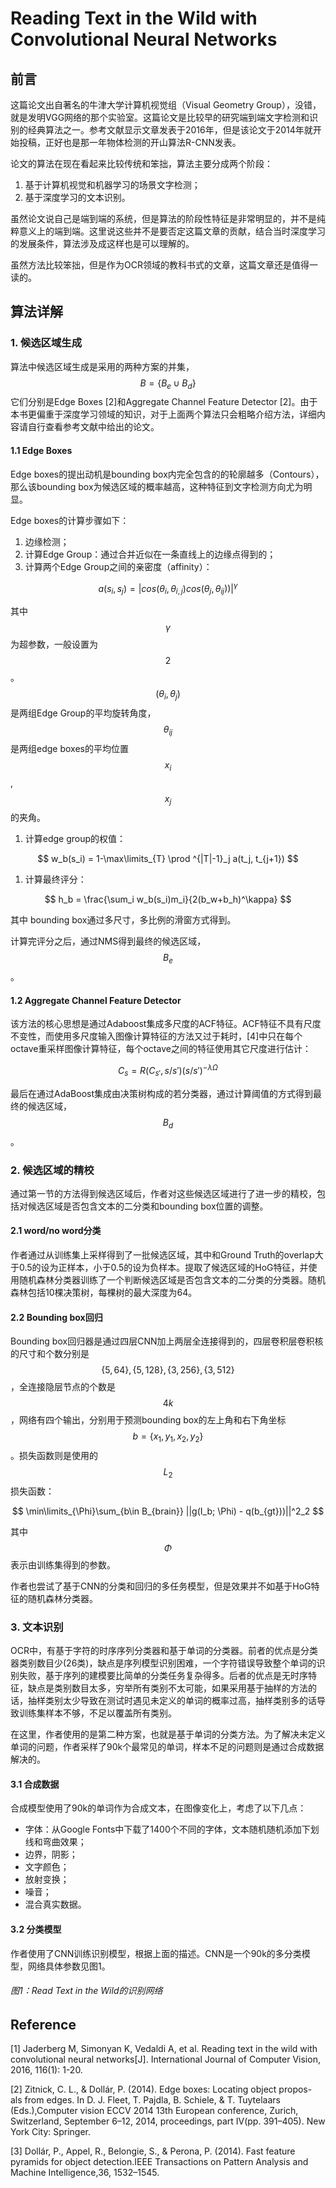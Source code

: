 # Reading Text in the Wild with Convolutional Neural Networks

## 前言

这篇论文出自著名的牛津大学计算机视觉组（Visual Geometry Group），没错，就是发明VGG网络的那个实验室。这篇论文是比较早的研究端到端文字检测和识别的经典算法之一。参考文献显示文章发表于2016年，但是该论文于2014年就开始投稿，正好也是那一年物体检测的开山算法R-CNN发表。

论文的算法在现在看起来比较传统和笨拙，算法主要分成两个阶段：

1. 基于计算机视觉和机器学习的场景文字检测；
2. 基于深度学习的文本识别。

虽然论文说自己是端到端的系统，但是算法的阶段性特征是非常明显的，并不是纯粹意义上的端到端。这里说这些并不是要否定这篇文章的贡献，结合当时深度学习的发展条件，算法涉及成这样也是可以理解的。

虽然方法比较笨拙，但是作为OCR领域的教科书式的文章，这篇文章还是值得一读的。

## 算法详解

### 1. 候选区域生成

算法中候选区域生成是采用的两种方案的并集，$$B=\{B_e \cup B_d\}$$它们分别是Edge Boxes \[2\]和Aggregate Channel Feature Detector \[2\]。由于本书更偏重于深度学习领域的知识，对于上面两个算法只会粗略介绍方法，详细内容请自行查看参考文献中给出的论文。

#### 1.1 Edge Boxes

Edge boxes的提出动机是bounding box内完全包含的的轮廓越多（Contours），那么该bounding box为候选区域的概率越高，这种特征到文字检测方向尤为明显。

Edge boxes的计算步骤如下：

1. 边缘检测；
2. 计算Edge Group：通过合并近似在一条直线上的边缘点得到的；
3. 计算两个Edge Group之间的亲密度（affinity）：


$$
   a(s_i, s_j) = |cos(\theta_i, \theta_{i,j})cos(\theta_j, \theta_{ij}))|^\gamma
$$


其中$$\gamma$$ 为超参数，一般设置为$$2$$。$$(\theta_i, \theta_j)$$ 是两组Edge Group的平均旋转角度，$$\theta_{ij}$$ 是两组edge boxes的平均位置$$x_i$$, $$x_j$$的夹角。

1. 计算edge group的权值：


$$
   w_b(s_i) = 1-\max\limits_{T} \prod ^{|T|-1}_j a(t_j, t_{j+1})
$$


1. 计算最终评分：


$$
   h_b = \frac{\sum_i w_b(s_i)m_i}{2(b_w+b_h)^\kappa}
$$


其中 bounding box通过多尺寸，多比例的滑窗方式得到。

计算完评分之后，通过NMS得到最终的候选区域，$$B_e$$。

#### 1.2 Aggregate Channel Feature Detector

该方法的核心思想是通过Adaboost集成多尺度的ACF特征。ACF特征不具有尺度不变性，而使用多尺度输入图像计算特征的方法又过于耗时，\[4\]中只在每个octave重采样图像计算特征，每个octave之间的特征使用其它尺度进行估计：


$$
C_s = R(C_{s'}, s/s')(s/s')^{-\lambda\Omega}
$$


最后在通过AdaBoost集成由决策树构成的若分类器，通过计算阈值的方式得到最终的候选区域，$$B_d$$。

### 2. 候选区域的精校

通过第一节的方法得到候选区域后，作者对这些候选区域进行了进一步的精校，包括对候选区域是否包含文本的二分类和bounding box位置的调整。

#### 2.1 word/no word分类

作者通过从训练集上采样得到了一批候选区域，其中和Ground Truth的overlap大于0.5的设为正样本，小于0.5的设为负样本。提取了候选区域的HoG特征，并使用随机森林分类器训练了一个判断候选区域是否包含文本的二分类的分类器。随机森林包括10棵决策树，每棵树的最大深度为64。

#### 2.2 Bounding box回归

Bounding box回归器是通过四层CNN加上两层全连接得到的，四层卷积层卷积核的尺寸和个数分别是$$\{5,64\}, \{5,128\}, \{3,256\}, \{3,512\}$$，全连接隐层节点的个数是$$4k$$，网络有四个输出，分别用于预测bounding box的左上角和右下角坐标$$b=\{x_1, y_1, x_2, y_2\}$$。损失函数则是使用的$$L_2$$损失函数：


$$
\min\limits_{\Phi}\sum_{b\in B_{brain}} ||g(I_b; \Phi) - q(b_{gt}))||^2_2
$$


其中$$\Phi$$表示由训练集得到的参数。

作者也尝试了基于CNN的分类和回归的多任务模型，但是效果并不如基于HoG特征的随机森林分类器。

### 3. 文本识别

OCR中，有基于字符的时序序列分类器和基于单词的分类器。前者的优点是分类器类别数目少\(26类\)，缺点是序列模型识别困难，一个字符错误导致整个单词的识别失败，基于序列的建模要比简单的分类任务复杂得多。后者的优点是无时序特征，缺点是类别数目太多，穷举所有类别不太可能，如果采用基于抽样的方法的话，抽样类别太少导致在测试时遇见未定义的单词的概率过高，抽样类别多的话导致训练集样本不够，不足以覆盖所有类别。

在这里，作者使用的是第二种方案，也就是基于单词的分类方法。为了解决未定义单词的问题，作者采样了90k个最常见的单词，样本不足的问题则是通过合成数据解决的。

#### 3.1 合成数据

合成模型使用了90k的单词作为合成文本，在图像变化上，考虑了以下几点：

* 字体：从Google Fonts中下载了1400个不同的字体，文本随机随机添加下划线和弯曲效果；
* 边界，阴影；
* 文字颜色；
* 放射变换；
* 噪音；
* 混合真实数据。

#### 3.2 分类模型

作者使用了CNN训练识别模型，根据上面的描述。CNN是一个90k的多分类模型，网络具体参数见图1。

###### 图1：Read Text in the Wild的识别网络



## Reference

\[1\] Jaderberg M, Simonyan K, Vedaldi A, et al. Reading text in the wild with convolutional neural networks\[J\]. International Journal of Computer Vision, 2016, 116\(1\): 1-20.

\[2\] Zitnick, C. L., & Dollár, P. \(2014\). Edge boxes: Locating object propos- als from edges. In D. J. Fleet, T. Pajdla, B. Schiele, & T. Tuytelaars \(Eds.\),Computer vision ECCV 2014 13th European conference, Zurich, Switzerland, September 6–12, 2014, proceedings, part IV\(pp. 391–405\). New York City: Springer.

\[3\] Dollár, P., Appel, R., Belongie, S., & Perona, P. \(2014\). Fast feature pyramids for object detection.IEEE Transactions on Pattern Analysis and Machine Intelligence,36, 1532–1545.

